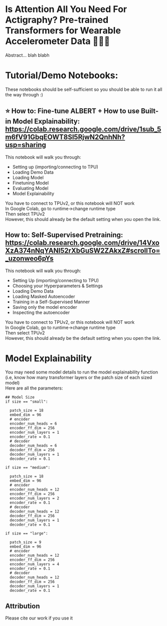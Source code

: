 
# Is Attention All You Need For Actigraphy? Pre-trained Transformers for Wearable Accelerometer Data 🏃‍♀️🏃

Abstract... blah blabh

# Tutorial/Demo Notebooks:
These notebooks should be self-sufficient so you should be able to run it all the way through :)

## ⭐ How to: Fine-tune ALBERT + How to use Built-in Model Explainability: https://colab.research.google.com/drive/1sub_5m6fV91GbqEOWT8Sl5RjwN2QnhNh?usp=sharing

This notebook will walk you through: 
* Setting up (importing/connecting to TPU)
* Loading Demo Data
* Loading Model
* Finetuning Model
* Evaluating Model
* Model Explainability 

You have to connect to TPUv2, or this notebook will NOT work <be>  
In Google Colab, go to runtime->change runtime type <br>
Then select TPUv2 <br>
However, this should already be the default setting when you open the link.

## How to: Self-Supervised Pretraining: https://colab.research.google.com/drive/14VxoXzA374nNqYANI52rXbGuSW2ZAkxZ#scrollTo=_uzonweo6pYs

This notebook will walk you through: 
* Setting Up (importing/connecting to TPU)
* Choosing your Hyperparameters & Settings
* Loading Demo Data
* Loading Masked Autoencoder
* Training in a Self-Supervised Manner
* Saving only the model encoder
* Inspecting the autoencoder

You have to connect to TPUv2, or this notebook will NOT work <be>  
In Google Colab, go to runtime->change runtime type <br>
Then select TPUv2 <br>
However, this should already be the default setting when you open the link.

# Model Explainability
You may need some model details to run the model explainability function (i.e, know how many transformer layers or the patch size of each sized model) <br> 
Here are all the parameters:

```
## Model Size
if size == "small":

  patch_size = 18
  embed_dim = 96
  # encoder
  encoder_num_heads = 6
  encoder_ff_dim = 256
  encoder_num_layers = 1
  encoder_rate = 0.1
  # decoder
  decoder_num_heads = 6
  decoder_ff_dim = 256
  decoder_num_layers = 1
  decoder_rate = 0.1

if size == "medium":

  patch_size = 18
  embed_dim = 96
  # encoder
  encoder_num_heads = 12
  encoder_ff_dim = 256
  encoder_num_layers = 2
  encoder_rate = 0.1
  # decoder
  decoder_num_heads = 12
  decoder_ff_dim = 256
  decoder_num_layers = 1
  decoder_rate = 0.1

if size == "large":

  patch_size = 9
  embed_dim = 96
  # encoder
  encoder_num_heads = 12
  encoder_ff_dim = 256
  encoder_num_layers = 4
  encoder_rate = 0.1
  # decoder
  decoder_num_heads = 12
  decoder_ff_dim = 256
  decoder_num_layers = 1
  decoder_rate = 0.1
```

## Attribution
Please cite our work if you use it 

